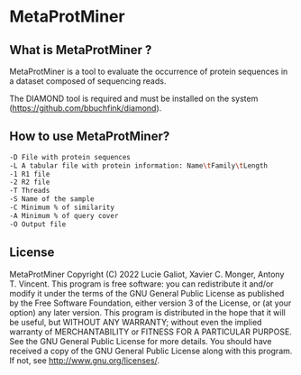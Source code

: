 # MetaProtMiner
## What is MetaProtMiner ?
MetaProtMiner is a tool to evaluate the occurrence of protein sequences in a dataset composed of sequencing reads.

The DIAMOND tool is required and must be installed on the system (https://github.com/bbuchfink/diamond).
## How to use MetaProtMiner?

```sh
-D File with protein sequences
-L A tabular file with protein information: Name\tFamily\tLength
-1 R1 file
-2 R2 file
-T Threads
-S Name of the sample
-C Minimum % of similarity
-A Minimum % of query cover
-O Output file
```

## License
MetaProtMiner Copyright (C) 2022 Lucie Galiot, Xavier C. Monger, Antony T. Vincent. This program is free software: you can redistribute it and/or modify it under the terms of the GNU General Public License as published by the Free Software Foundation, either version 3 of the License, or (at your option) any later version. This program is distributed in the hope that it will be useful, but WITHOUT ANY WARRANTY; without even the implied warranty of MERCHANTABILITY or FITNESS FOR A PARTICULAR PURPOSE. See the GNU General Public License for more details. You should have received a copy of the GNU General Public License along with this program. If not, see http://www.gnu.org/licenses/.